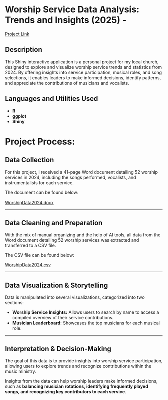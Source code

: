 <h1>Worship Service Data Analysis: Trends and Insights (2025) - </h1> <a href="https://moriojac.shinyapps.io/my_app/">Project Link</a> </h1>



<h2>Description</h2>
This Shiny interactive application is a personal project for my local church, designed to explore and visualize worship service trends and statistics from 2024. By offering insights into service participation, musical roles, and song selections, it enables leaders to make informed decisions, identify patterns, and appreciate the contributions of musicians and vocalists.
<br />


<h2>Languages and Utilities Used</h2>

- <b>R</b> 
- <b>ggplot</b>
- <b>Shiny</b>


<h1>Project Process:</h1>

## Data Collection
For this project, I received a 41-page Word document detailing 52 worship services in 2024, including the songs performed, vocalists, and instrumentalists for each service.

The document can be found below:

[WorshipData2024.docx](https://api.csvgetter.com/demo/HyshgYk7EAxmH10qJPIP)


---

## Data Cleaning and Preparation
With the mix of manual organizing and the help of AI tools, all data from the Word document detailing 52 worship services was extracted and transferred to a CSV file.

The CSV file can be found below:

[WorshipData2024.csv](https://api.csvgetter.com/demo/HyshgYk7EAxmH10qJPIP)

---

## Data Visualization & Storytelling
Data is manipulated into several visualizations, categorized into two sections:

- **Worship Service Insights:** Allows users to search by name to access a compiled overview of their service contributions.
- **Musician Leaderboard:** Showcases the top musicians for each musical role.

---

## Interpretation & Decision-Making
The goal of this data is to provide insights into worship service participation, allowing users to explore trends and recognize contributions within the music ministry.

Insights from the data can help worship leaders make informed decisions, such as **balancing musician rotations, identifying frequently played songs, and recognizing key contributors to each service**.

